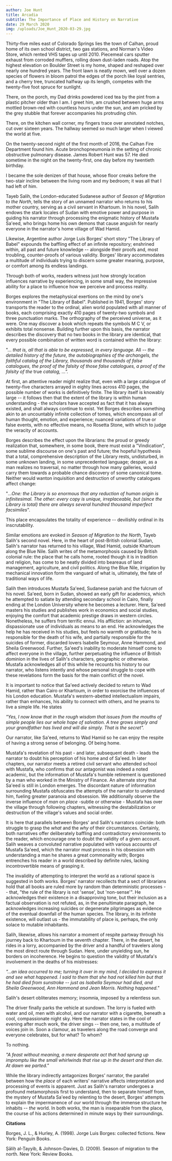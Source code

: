 ```yaml
---
author: Joe Hunt
title: Arcadia
subtitle: The Importance of Place and History on Narrative
date: 29 March 2020
img: /uploads/Joe_Hunt_2020-03-29.jpg
---
```


Thirty-five miles east of Colorado Springs lies the town of Calhan,
proud home of its own school district, two gas stations, and Norman's
Video Store, which rented VHS tapes up until 2010. Piecemeal cars
sputter exhaust from corroded mufflers, rolling down dust-laden roads.
Atop the highest elevation on Boulder Street is my home, shaped and
reshaped over nearly one hundred years. The front lawn is neatly mown,
well over a dozen species of flowers in bloom patrol the edges of the
porch like loyal sentries, and a cherry tree, truncated halfway up its
length, competes with the twenty-five foot spruce for sunlight.

There, on the porch, my Dad drinks powdered iced tea by the pint from a
plastic pitcher older than I am. I greet him, am crushed between huge
arms mottled brown-red with countless hours under the sun, and am
pricked by the grey stubble that forever accompanies his protruding
chin.

There, on the kitchen wall corner, my fingers trace over annotated
notches, cut over sixteen years. The hallway seemed so much larger when
I viewed the world at five.

On the twenty-second night of the first month of 2016, the Calhan Fire
Department found him. Acute bronchopneumonia in the setting of chronic
obstructive pulmonary disease. James Robert Hunt was 57. He died
sometime in the night on the twenty-first, one day before my twentieth
birthday.

I became the sole denizen of that house, whose floor creaks before the
two-stair incline between the living room and my bedroom; it was all
that I had left of him.

Tayeb Salih, the London-educated Sudanese author of *Season of Migration
to the North*, tells the story of an unnamed narrator who returns to his
mother country, serving as a civil servant in Khartoum. In his novel,
Salih endows the stark locales of Sudan with emotive power and purpose
in guiding his narrator through processing the enigmatic history of
Mustafa Sa'eed, who brings home his own demons that cause anguish for
nearly everyone in the narrator's home village of Wad Hamid.

Likewise, Argentine author Jorge Luis Borges' short story "The Library
of Babel" expounds the baffling effect of an infinite repository;
enshrined within, all past and future knowledge -- alongside their
proofs and, most troubling, counter-proofs of various validity. Borges'
library accommodates a multitude of individuals trying to discern some
greater meaning, purpose, or comfort among its endless landings.

Through both of works, readers witness just how strongly location
influences narrative by experiencing, in some small way, the impressive
ability for a place to influence how we perceive and process reality.

Borges explores the metaphysical exertions on the mind by one's
environment in "The Library of Babel". Published in 1941, Borges' story
transports the reader to the ordinal, alien world populated with all
manner of books, each comprising exactly 410 pages of twenty-two symbols
and three punctuation marks. The orthography of the perceived universe,
as it were. One may discover a book which repeats the symbols M C V, or
exhibits total nonsense. Building further upon this basis, the narrator
describes the discovery that no two books in the library are identical,
that every possible combination of written word is contained within the
library:

"... *that is, all that is able to be expressed, in every language.* All
-- *the detailed history of the future, the autobiographies of the
archangels, the faithful catalog of the Library, thousands and thousands
of false catalogues, the proof of the falsity of those false catalogues,
a proof of the falsity of the* true *catalog, ...".*

At first, an attentive reader might realize that, even with a large
catalogue of twenty-five characters arrayed in eighty lines across 410
pages, the possible number of works is definitively finite. The library
itself is knowably large -- it follows then that the extent of the
library is within human understanding - the scholars have accepted as
fact that it has always existed, and shall always continue to exist. Yet
Borges describes something akin to an uncountably infinite collection of
tomes, which encompass all of human thought, emotion, and experience;
nuanced variations of true or false events, with no effective means, no
Rosetta Stone, with which to judge the veracity of accounts.

Borges describes the effect upon the librarians: the proud or greedy
realization that, somewhere, in some book, there must exist a
"Vindication", some sublime discourse on one's past and future; the
hopeful hypothesis that a total, comprehensive description of the
Library rests, undisturbed, in some unknown landing, in some
unprecedented language; despair, as a man realizes no traversal, no
matter through how many galleries, would carry them towards a probable
chance discovery of some canonical tome. Neither would wanton
inquisition and destruction of unworthy catalogues affect change:

"*\...One: the Library is so enormous that any reduction of human origin
is infinitesimal. The other: every copy is unique, irreplaceable, but
(since the Library is total) there are always several hundred thousand
imperfect facsimiles*".

This place encapsulates the totality of experience -- devilishly ordinal
in its inscrutability.

Similar emotions are evoked in *Season of Migration to the North*, Tayeb
Salih's second novel. Here, in the heart of post-British colonial Sudan,
Salih's narrator has returned to his village, Wad Hamid, outside
Khartoum along the Blue Nile. Salih writes of the metamorphosis caused
by British colonial rule: the place that he calls home, rooted though it
is in tradition and religion, has come to be neatly divided into
beareaus of land management, agriculture, and civil politics. Along the
Blue Nile, irrigation by mechanical innovation form the vanguard of what
is, ultimately, the fate of traditional ways of life.

Salih then introduces Mustafa Sa'eed, Sudanese pariah and the fulcrum of
his novel. Sa'eed, born in Sudan, showed an early gift for academics,
which he attempted to satiate by attending secondary school in Cairo,
finally ending at the London University where he becomes a lecturer.
Here, Sa'eed masters his studies and publishes work in economics and
social studies, enjoying the comfort that academic prestige draws in
western circles. Nonetheless, he suffers from terrific ennui. His
affliction: an inhuman, dispassionate use of individuals as means to an
end. He acknowledges the help he has received in his studies, but feels
no warmth or gratitude; he is responsible for the death of his wife, and
partially responsible for the suicides of former, discarded lovers
Isabelle Seymour, Anne Hammond, and Sheila Greenwood. Further, Sa'eed's
inability to moderate himself come to affect everyone in the village,
further perpetuating the influence of British dominion in the lives of
Salih's characters, geographic or otherwise. Mustafa acknowledges all of
this while he recounts his history to our narrator, who listens intently
and whose personal struggle to cope with these revelations form the
basis for the main conflict of the novel.

It is important to notice that Sa'eed actively decided to return to Wad
Hamid, rather than Cairo or Khartoum, in order to exorcise the
influences of his London education. Mustafa's western-abetted
intellectualism impairs, rather than enhances, his ability to connect
with others, and he yearns to live a simple life. He states

*"Yes, I now know that in the rough wisdom that issues from the mouths
of simple people lies our whole hope of salvation. A tree grows simply
and your grandfather has lived and will die simply. That is the
secret".*

Our narrator, like Sa'eed, returns to Wad Hamid so he can enjoy the
respite of having a strong sense of belonging. Of being home.

Mustafa's revelation of his past - and later, subsequent death - leads
the narrator to doubt his perception of his home and of Sa'eed. In later
chapters, our narrator meets a retired civil servant who attended school
with Mustafa, who confirms that our antagonist was indeed a noted
academic, but the information of Mustafa's humble retirement is
questioned by a man who worked in the Ministry of Finance. An alternate
story that Sa'eed is still in London emerges. The discordant nature of
information surrounding Mustafa obfuscates the attempts of the narrator
to understand him, fueling greater paranoia and obsession. We
additionally observe the inverse influence of *man* on *place* -subtle
or otherwise - Mustafa has over the village through following chapters,
witnessing the destabilization or destruction of the village's values
and social order.

It is here that parallels between Borges' and Salih's narrators
coincide: both struggle to grasp the *what* and the *why* of their
circumstances. Certainly, both narratives offer deliberately baffling
and contradictory environments to the reader, which encourage one to
doubt the validity of a given account. Salih weaves a convoluted
narrative populated with various accounts of Mustafa Sa'eed, which the
narrator must process in his obsession with understanding a man he
shares a great commonality with; Borges entrenches his reader in a world
described by definite rules, lacking incontrovertible means of grasping
it.

The invalidity of attempting to interpret the world as a rational space
is suggested in both works. Borges' narrator recollects that a sect of
librarians hold that all books are ruled more by random than
deterministic processes -- that, "the rule of the library is not
'sense', but 'non-sense'". He acknowledges their existence in a
disapproving tone, but their inclusion as a factual observation is not
refuted, as, in the penultimate paragraph, he acknowledges increasing
suicides or degenerate pilgrimages as evidence of the eventual downfall
of the human species. The library, in its infinite existence, will
outlast us - the immutability of place is, perhaps, the only solace to
mutable inhabitants.

Salih, likewise, allows his narrator a moment of respite partway through
his journey back to Khartoum in the seventh chapter. There, in the
desert, he rides in a lorry, accompanied by the driver and a handful of
travelers along the most direct route through Sudan. Here, under
unyielding sun, he borders on incoherence. He begins to question the
validity of Mustafa's involvement in the deaths of his mistresses:

*"\...an idea occurred to me; turning it over in my mind, I decided to
express it and see what happened. I said to them that she had not killed
him but that he had died from sunstroke -- just as Isabella Seymour had
died, and Sheila Greenwood, Ann Hammond and Jean Morris. Nothing
happened."*

Salih's desert obliterates memory; insomnia, imposed by a relentless
sun.

The driver finally parks the vehicle at sundown. The lorry is fueled
with water and oil, men with alcohol, and our narrator with a cigarette,
beneath a cool, compassionate night sky. Here the narrator states in the
cool of evening after much work, the driver sings -- then one, two, a
multitude of voices join in. Soon a clamour, as travelers along the road
converge and everyone celebrates, but for what? To whom?

To nothing.

*"A feast without meaning, a mere desperate act that had sprung up
impromptu like the small whirlwinds that rise up in the desert and then
die. At dawn we parted."*

While the library indirectly antagonizes Borges' narrator, the parallel
between how the *place* of each writers' narrative affects
interpretation and processing of events is apparent. Just as Salih's
narrator undergoes a profound metamorphosis first to understand, then to
separate himself from, the mystery of Mustafa Sa'eed by relenting to the
desert, Borges' attempts to explain the impermanence of *our* world
through the immense structure he inhabits -- *the* world. In both works,
the man is inseparable from the place, the course of his actions
determined in minute ways by their surroundings.

**Citations**

Borges, J. L., & Hurley, A. (1998). Jorge Luis Borges: collected
fictions. New York: Penguin Books.

Ṣāliḥ al-Ṭayyib, & Johnson-Davies, D. (2009). Season of migration to the
north. New York: Review Books.
